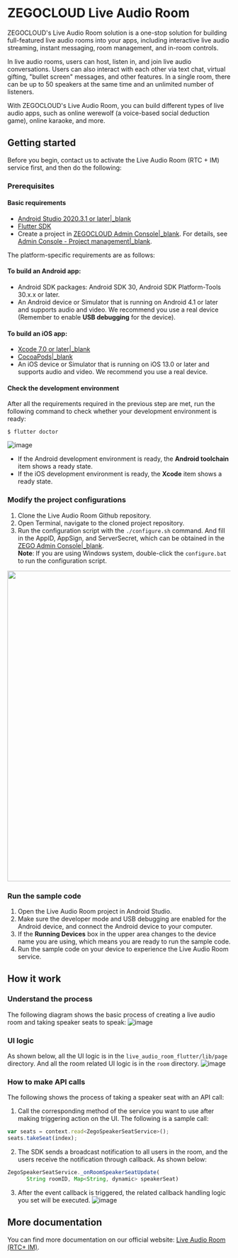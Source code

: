 # ZEGOCLOUD Live Audio Room

ZEGOCLOUD's Live Audio Room solution is a one-stop solution for building full-featured live audio rooms into your apps, including interactive live audio streaming, instant messaging, room management, and in-room controls.

In live audio rooms, users can host, listen in, and join live audio conversations. Users can also interact with each other via text chat, virtual gifting, "bullet screen" messages, and other features. In a single room, there can be up to 50 speakers at the same time and an unlimited number of listeners.

With ZEGOCLOUD's Live Audio Room, you can build different types of live audio apps, such as online werewolf (a voice-based social deduction game), online karaoke, and more.

## Getting started

Before you begin, contact us to activate the Live Audio Room (RTC + IM) service first, and then do the following:

### Prerequisites

#### Basic requirements

* [Android Studio 2020.3.1 or later\|_blank](https://developer.android.com/studio)
* [Flutter SDK](https://docs.flutter.dev/get-started/install)
* Create a project in [ZEGOCLOUD Admin Console\|_blank](https://zegocloud.com/). For details, see [Admin Console - Project management\|_blank](https://docs.zegocloud.com/article/1271).

The platform-specific requirements are as follows:

#### To build an Android app: 

* Android SDK packages: Android SDK 30, Android SDK Platform-Tools 30.x.x or later.
* An Android device or Simulator that is running on Android 4.1 or later and supports audio and video. We recommend you use a real device (Remember to enable **USB debugging** for the device).

#### To build an iOS app:

* [Xcode 7.0 or later\|_blank](https://developer.apple.com/xcode/download)
* [CocoaPods\|_blank](https://guides.cocoapods.org/using/getting-started.html#installation)
* An iOS device or Simulator that is running on iOS 13.0 or later and supports audio and video. We recommend you use a real device.

#### Check the development environment

After all the requirements required in the previous step are met, run the following command to check whether your development environment is ready: 

```
$ flutter doctor
```

![image](docs/images/flutter_doctor.png)
* If the Android development environment is ready, the **Android toolchain** item shows a ready state.
* If the iOS development environment is ready, the **Xcode**  item shows a ready state.

### Modify the project configurations

1. Clone the Live Audio Room Github repository.
2. Open Terminal, navigate to the cloned project repository.
3. Run the configuration script with the `./configure.sh` command. And fill in the AppID, AppSign, and ServerSecret, which can be obtained in the [ZEGO Admin Console\|_blank](https://console.zego.im/).  
**Note**: If you are using Windows system, double-click the `configure.bat` to run the configuration script. 
<img width="700px" src="docs/images/configure_script.png"/>

### Run the sample code

1. Open the Live Audio Room project in Android Studio.
2. Make sure the developer mode and USB debugging are enabled for the Android device, and connect the Android device to your computer.
3. If the **Running Devices** box in the upper area changes to the device name you are using, which means you are ready to run the sample code.  
4. Run the sample code on your device to experience the Live Audio Room service.

## How it work

### Understand the process
The following diagram shows the basic process of creating a live audio room and taking speaker seats to speak:
![image](docs/images/main_process.png)

### UI logic

As shown below, all the UI logic is in the `live_audio_room_flutter/lib/page` directory. And all the room related UI logic is in the `room` directory. 
![image](docs/images/code_to_page.png)

### How to make API calls

The following shows the process of taking a speaker seat with an API call:

1. Call the corresponding method of the service you want to use after making triggering action on the UI. The following is a sample call: 
```js
var seats = context.read<ZegoSpeakerSeatService>();
seats.takeSeat(index);
```
2. The SDK sends a broadcast notification to all users in the room, and the users receive the notification through callback. As shown below: 
```js
ZegoSpeakerSeatService._onRoomSpeakerSeatUpdate(
      String roomID, Map<String, dynamic> speakerSeat)
```
3. After the event callback is triggered, the related callback handling logic you set will be executed.
![image](docs/images/ui_call_sdk.png)

## More documentation
You can find more documentation on our official website: [Live Audio Room (RTC+ IM)](https://doc-en.zego.im/article/13746).
